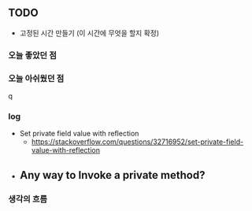 ## TODO
- 고정된 시간 만들기 (이 시간에 무엇을 할지 확정)


    
### 오늘 좋았던 점

### 오늘 아쉬웠던 점
q

### log
- Set private field value with reflection
    - https://stackoverflow.com/questions/32716952/set-private-field-value-with-reflection
- Any way to Invoke a private method?
    - 

### 생각의 흐름
